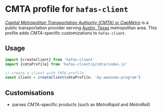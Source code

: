 # CMTA profile for `hafas-client`

[*Capital Metropolitan Transportation Authority (CMTA)* or *CapMetro*](https://en.wikipedia.org/wiki/Capital_Metropolitan_Transportation_Authority) is a public transportation provider serving [Austin, Texas](https://en.wikipedia.org/wiki/Austin,_Texas) metropolitan area. This profile adds *CMTA*-specific customizations to `hafas-client`.

## Usage

```js
import {createClient} from 'hafas-client'
import {cmtaProfile} from 'hafas-client/p/cmta/index.js'

// create a client with CMTA profile
const client = createClient(cmtaProfile, 'my-awesome-program')
```


## Customisations

- parses *CMTA*-specific products (such as *MetroRapid* and *MetroRail*)
